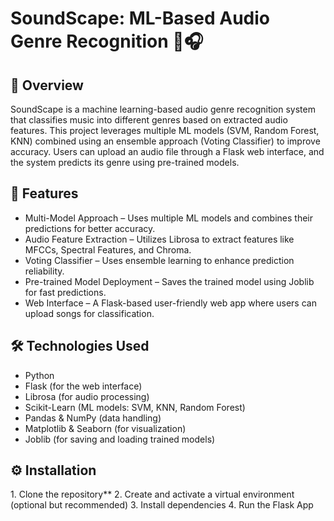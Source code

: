 # SoundScape: ML-Based Audio Genre Recognition 🎵🎧

## 📌 Overview
SoundScape is a machine learning-based audio genre recognition system that classifies music into different genres based on extracted audio features. This project leverages multiple ML models (SVM, Random Forest, KNN) combined using an ensemble approach (Voting Classifier) to improve accuracy. Users can upload an audio file through a Flask web interface, and the system predicts its genre using pre-trained models.

## 🌟 Features
- Multi-Model Approach – Uses multiple ML models and combines their predictions for better accuracy.
- Audio Feature Extraction – Utilizes Librosa to extract features like MFCCs, Spectral Features, and Chroma.
- Voting Classifier – Uses ensemble learning to enhance prediction reliability.
- Pre-trained Model Deployment – Saves the trained model using Joblib for fast predictions.
- Web Interface – A Flask-based user-friendly web app where users can upload songs for classification.

## 🛠️ Technologies Used
- Python 
- Flask (for the web interface) 
- Librosa (for audio processing) 
- Scikit-Learn (ML models: SVM, KNN, Random Forest) 
- Pandas & NumPy (data handling) 
- Matplotlib & Seaborn (for visualization) 
- Joblib (for saving and loading trained models)

## ⚙️ Installation
1️. Clone the repository**
2. Create and activate a virtual environment (optional but recommended)
3. Install dependencies
4. Run the Flask App
     


